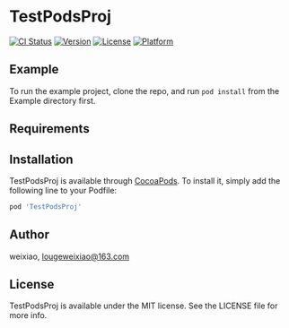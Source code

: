 # TestPodsProj

[![CI Status](https://img.shields.io/travis/weixiao/TestPodsProj.svg?style=flat)](https://travis-ci.org/weixiao/TestPodsProj)
[![Version](https://img.shields.io/cocoapods/v/TestPodsProj.svg?style=flat)](https://cocoapods.org/pods/TestPodsProj)
[![License](https://img.shields.io/cocoapods/l/TestPodsProj.svg?style=flat)](https://cocoapods.org/pods/TestPodsProj)
[![Platform](https://img.shields.io/cocoapods/p/TestPodsProj.svg?style=flat)](https://cocoapods.org/pods/TestPodsProj)

## Example

To run the example project, clone the repo, and run `pod install` from the Example directory first.

## Requirements

## Installation

TestPodsProj is available through [CocoaPods](https://cocoapods.org). To install
it, simply add the following line to your Podfile:

```ruby
pod 'TestPodsProj'
```

## Author

weixiao, lougeweixiao@163.com

## License

TestPodsProj is available under the MIT license. See the LICENSE file for more info.
